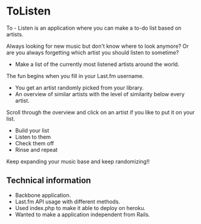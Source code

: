 ToListen
========
To - Listen is an application where you can make a to-do list based on artists.

Always looking for new music but don't know where to look anymore? Or are you always forgetting which artist you should listen to sometime?

* Make a list of the currently most listened artists around the world.

The fun begins when you fill in your Last.fm username.
* You get an artist randomly picked from your library.
* An overview of similar artists with the level of similarity below every artist.

Scroll through the overview and click on an artist if you like to put it on your list.
* Build your list
* Listen to them
* Check them off
* Rinse and repeat

Keep expanding your music base and keep randomizing!!


Technical information
---------------------

* Backbone application.
* Last.fm API usage with different methods.
* Used index.php to make it able to deploy on heroku.
* Wanted to make a application independent from Rails.
